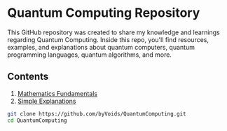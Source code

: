# Quantum Computing Repository

This GitHub repository was created to share my knowledge and learnings regarding Quantum Computing. Inside this repo, you'll find resources, examples, and explanations about quantum computers, quantum programming languages, quantum algorithms, and more.

## Contents

1. [Mathematics Fundamentals](./Mathematics%20Fundamentals/)
2. [Simple Explanations](./Simple%20Explanations/)





```bash
git clone https://github.com/byVoids/QuantumComputing.git
cd QuantumComputing

